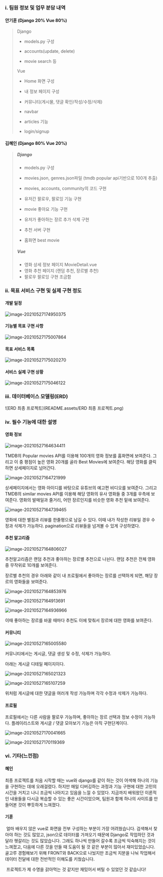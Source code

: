 ### i. 팀원 정보 및 업무 분담 내역 

#### 안기훈 (Django 20% Vue 80%)

>Django
>
>* models.py 구성
>
>* accounts(update, delete)
>
>* movie search 등
>
>
>
>Vue
>
>* Home 화면 구성
>* 내 정보 페이지 구성
>* 커뮤니티(게시물, 댓글 확인/작성/수정/삭제)
>
>* navbar
>* articles 기능
>* login/signup



#### 김혜인 (Django 80% Vue 20%)

> ##### Django
>
> * models.py 구성
>
> - movies.json, genres.json파일 (tmdb popular api기반으로 100개 추출)
>
> - movies, accounts, community의 코드 구현
>
> - 유저간 팔로우, 팔로잉 기능 구현
> - movie 좋아요 기능 구현
>
> - 유저가 좋아하는 장르 추가 삭제 구현
> - 추천 서버 구현
> - 홈화면 best movie
>
> ##### Vue
>
> - 영화 상세 정보 페이지 MovieDetail.vue
> - 영화 추천 페이지 (랜덤 추천, 장르별 추천)
> - 팔로우 팔로잉 구현 조금함

### ii. 목표 서비스 구현 및 실제 구현 정도

#### 개발 일정

![image-20210527174950375](README.assets/image-20210527174950375.png)



#### 기능별 목표 구현 사항

![image-20210527175007864](md-images/image-20210527175007864.png)



#### 목표 서비스 목록

![image-20210527175020270](README.assets/image-20210527175020270.png)



#### 서비스 실제 구현 상황

![image-20210527175046122](md-images/image-20210527175046122-1622105632011.png)



### iii. 데이터베이스 모델링(ERD) 

![ERD 최종 프로젝트](README.assets/ERD 최종 프로젝트.png)



### iv. 필수 기능에 대한 설명 

#### 영화 정보

![image-20210527164634411](README.assets/image-20210527164634411.png)

TMDB의 Popular movies API를 이용해 100개의 영화 정보를 홈화면에 보여준다. 그리고 이 중 평점이 높은 영화 20개를 골라 Best Movies에 보여준다. 해당 영화를 클릭하면 상세페이지로 넘어간다. 



![image-20210527164721999](README.assets/image-20210527164721999.png)

상세페이지에서는 영화 아이디를 바탕으로 유튜브의 예고편 비디오를 보여준다. 그리고 TMDB의 similar movies API를 이용해 해당 영화의 유사 영화들 중 3개를 우측에 보여준다. 
영화의 발매일과 줄거리, 어떤 장르인지를 비슷한 영화 추천 밑에 보여준다.



![image-20210527164739465](README.assets/image-20210527164739465.png)

영화에 대한 별점과 리뷰를 한줄평으로 남길 수 있다. 이때 내가 작성한 리뷰일 경우 수정과 삭제가 가능하다. pagination으로 리뷰들을 넘겨볼 수 있게 구성하였다. 



#### 추천 알고리즘

![image-20210527164806027](README.assets/image-20210527164806027.png)

추천알고리즘은 랜덤 추천과 좋아하는 장르별 추천으로 나뉜다. 랜덤 추천은 전체 영화 중 무작위로 10개를 보여준다.

장르별 추천의 경우 아래와 같이 내 프로필에서 좋아하는 장르를 선택하게 되면, 해당 장르의 영화들을 보여준다.

![image-20210527164853976](README.assets/image-20210527164853976.png)

![image-20210527164913691](README.assets/image-20210527164913691.png)

![image-20210527164936966](README.assets/image-20210527164936966.png)

이때 좋아하는 장르를 바꿀 때마다 추천도 이에 맞춰서 장르에 대한 영화를 보여준다. 



#### 커뮤니티

![image-20210527165005580](README.assets/image-20210527165005580.png)

커뮤니티에서는 게시글, 댓글 생성 및 수정, 삭제가 가능하다. 

아래는 게시글 디테일 페이지이다. 



![image-20210527165021323](README.assets/image-20210527165021323.png)

![image-20210527165107259](README.assets/image-20210527165107259.png)

위처럼 게시글에 대한 댓글을 여러개 작성 가능하며 각각 수정과 삭제가 가능하다.



#### 프로필

프로필에서는 다른 사람을 팔로우 가능하며, 좋아하는 장르 선택과 정보 수정이 가능하다. 플레이리스트와 게시글 / 댓글 모아보기 기능은 아직 구현단계이다. 

![image-20210527170041665](README.assets/image-20210527170041665.png)

![image-20210527170119369](README.assets/image-20210527170119369.png)



### vi. 기타(느낀점)

#### 혜인

최종 프로젝트를 처음 시작할 때는 vue와 django를 같이 하는 것이 어색해 하나의 기능을 구현하는 데에 오래걸렸다. 하지만 매일 디버깅하는 과정과 기능 구현에 대한 고민의 시간을 거치고 나니 조금씩 나아지고 있음을 느낄 수 있었다. 지금까지 배워왔던 이론적인 내용들을 다시금 복습할 수 있는 좋은 시간이었으며, 팀원과 함께 하나의 사이트를 만들어본 것이 뿌듯하게 느껴졌다. 



#### 기훈

​	얼마 배우지 않은 vue로 화면을 전부 구성하는 부분이 가장 어려웠습니다. 검색해서 찾아야 하는 것도 많았고, json으로 데이터를 가져오기 때문에 Django로 작업하던 것과 달라 헷갈리는 것도 많았습니다. 그래도 하나씩 만들어 갈수록 조금씩 익숙해지는 것이 느껴졌고, 다음에 다른 것을 만들 때 도움이 될 것 같은 부분이 많아서 재미있었습니다. 골고루 경험해보기 위해 FRONT와 BACK으로 나눴지만 조금씩 지분을 나눠 작업해서 데이터 전달에 대한 전반적인 이해도를 키웠습니다.

​	프로젝트가 제 수명을 갉아먹는 것 같지만 재밌어서 버틸 수 있었던 것 같습니다!